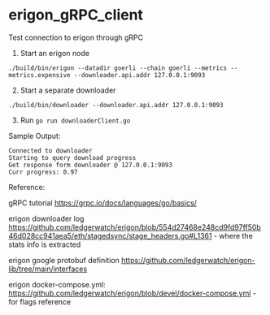 # erigon_gRPC_client
Test connection to erigon through gRPC

1. Start an erigon node

`./build/bin/erigon --datadir goerli --chain goerli --metrics --metrics.expensive --downloader.api.addr 127.0.0.1:9093`

2. Start a separate downloader

`./build/bin/downloader --downloader.api.addr 127.0.0.1:9093`

3. Run `go run downloaderClient.go`

Sample Output:
```
Connected to downloader
Starting to query download progress
Get response form downloader @ 127.0.0.1:9093
Curr progress: 0.97
```

Reference:

gRPC tutorial https://grpc.io/docs/languages/go/basics/

erigon downloader log https://github.com/ledgerwatch/erigon/blob/554d27468e248cd9fd97ff50b46d028cc941aea5/eth/stagedsync/stage_headers.go#L1361 - where the stats info is extracted

erigon google protobuf definition https://github.com/ledgerwatch/erigon-lib/tree/main/interfaces

erigon docker-compose.yml: https://github.com/ledgerwatch/erigon/blob/devel/docker-compose.yml - for flags reference



